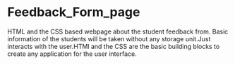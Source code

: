 # Feedback_Form_page
HTML and the CSS based webpage about the student feedback from. Basic information of the students will be taken without any storage unit.Just interacts with the user.HTMl and the CSS are the basic building blocks to create any application for the user interface.
